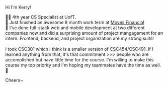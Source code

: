 Hi I'm Kerry!

👨‍🎓 4th year CS Specialist at UofT.\
💼 Just finished an awesome 8 month work term at [Moves Financial](https://movesfinancial.com/) \
💪 I've done full-stack web and mobile development at two different companies now and did a surprising amount of project mangagement for an intern. Frontend, backend, and project organization are my strong suits!\
\
I took CSC301 which I think is a smaller version of CSC454/CSC491. If I learned anything from that, it's that commitment >>> people who are accomplished but have little time for the course. I'm willing to make this course my top priority and I'm hoping my teammates have the time as well. 🙌

Cheers~

<!--
**kerryzhu108/kerryzhu108** is a ✨ _special_ ✨ repository because its `README.md` (this file) appears on your GitHub profile.

Here are some ideas to get you started:

- 🔭 I’m currently working on ...
- 🌱 I’m currently learning ...
- 👯 I’m looking to collaborate on ...
- 🤔 I’m looking for help with ...
- 💬 Ask me about ...
- 📫 How to reach me: ...
- 😄 Pronouns: ...
- ⚡ Fun fact: ...
-->


